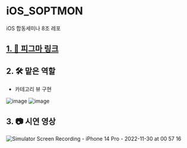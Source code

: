 # iOS_SOPTMON
iOS 합동세미나 8조 레포


## [1. 🎨 피그마 링크](https://www.figma.com/file/3TBc8FXGQe3RuYjuMogd0X/5%EC%B0%A8-%EC%84%B8%EB%AF%B8%EB%82%98-%3A-%ED%81%B4%EB%94%94%EC%84%9C-%ED%95%A9%EB%8F%99-%EC%84%B8%EB%AF%B8%EB%82%98-(%EB%94%94%EC%9E%90%EC%9D%B8-%EC%9E%91%EC%97%85%EB%AC%BC)?node-id=1%3A7&t=SLXzOP4lYG8Dd9ZR-1)

## 2. 🛠 맡은 역할

 - 카테고리 뷰 구현
 
 ![image](https://user-images.githubusercontent.com/81157265/204575196-0069c69c-fc63-40f3-9d23-e6779f1dc7ba.png) ![image](https://user-images.githubusercontent.com/81157265/204575345-51f334b0-dcf4-485d-b673-3e3d8983efc6.png)


## 3. 📷 시연 영상

![Simulator Screen Recording - iPhone 14 Pro - 2022-11-30 at 00 57 16](https://user-images.githubusercontent.com/81157265/204578925-02e842f4-44ec-428b-b9df-14a0abcaaeb5.gif)

